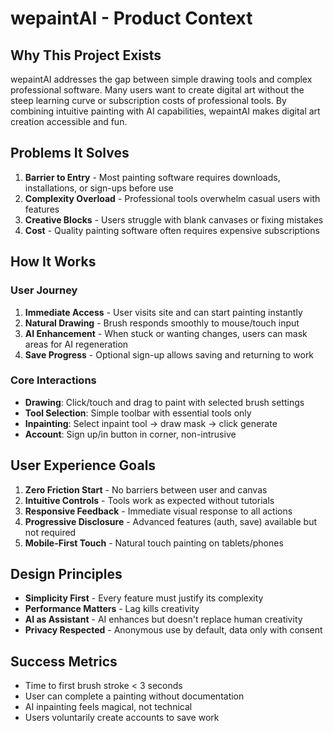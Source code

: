 # wepaintAI - Product Context

## Why This Project Exists
wepaintAI addresses the gap between simple drawing tools and complex professional software. Many users want to create digital art without the steep learning curve or subscription costs of professional tools. By combining intuitive painting with AI capabilities, wepaintAI makes digital art creation accessible and fun.

## Problems It Solves
1. **Barrier to Entry** - Most painting software requires downloads, installations, or sign-ups before use
2. **Complexity Overload** - Professional tools overwhelm casual users with features
3. **Creative Blocks** - Users struggle with blank canvases or fixing mistakes
4. **Cost** - Quality painting software often requires expensive subscriptions

## How It Works

### User Journey
1. **Immediate Access** - User visits site and can start painting instantly
2. **Natural Drawing** - Brush responds smoothly to mouse/touch input
3. **AI Enhancement** - When stuck or wanting changes, users can mask areas for AI regeneration
4. **Save Progress** - Optional sign-up allows saving and returning to work

### Core Interactions
- **Drawing**: Click/touch and drag to paint with selected brush settings
- **Tool Selection**: Simple toolbar with essential tools only
- **Inpainting**: Select inpaint tool → draw mask → click generate
- **Account**: Sign up/in button in corner, non-intrusive

## User Experience Goals
1. **Zero Friction Start** - No barriers between user and canvas
2. **Intuitive Controls** - Tools work as expected without tutorials
3. **Responsive Feedback** - Immediate visual response to all actions
4. **Progressive Disclosure** - Advanced features (auth, save) available but not required
5. **Mobile-First Touch** - Natural touch painting on tablets/phones

## Design Principles
- **Simplicity First** - Every feature must justify its complexity
- **Performance Matters** - Lag kills creativity
- **AI as Assistant** - AI enhances but doesn't replace human creativity
- **Privacy Respected** - Anonymous use by default, data only with consent

## Success Metrics
- Time to first brush stroke < 3 seconds
- User can complete a painting without documentation
- AI inpainting feels magical, not technical
- Users voluntarily create accounts to save work